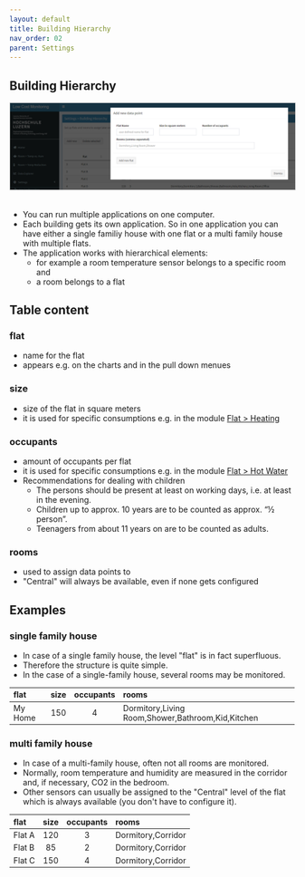```yaml
---
layout: default
title: Building Hierarchy
nav_order: 02
parent: Settings
---
```


## Building Hierarchy
<img src="https://raw.githubusercontent.com/hslu-ige-laes/lcm/master/docs/assets/images/settingsBldgHierarchy_02.PNG" style="border:1px solid lightgrey"/><br><br>

- You can run multiple applications on one computer.
- Each building gets its own application. So in one application you can have either a single familiy house with one flat or a multi family house with multiple flats.
- The application works with hierarchical elements:
  - for example a room temperature sensor belongs to a specific room and
  - a room belongs to a flat

## Table content
### flat
- name for the flat
- appears e.g. on the charts and in the pull down menues

### size
- size of the flat in square meters
- it is used for specific consumptions e.g. in the module [Flat > Heating](https://hslu-ige-laes.github.io/lcm/docs/modules/flatHeating)

### occupants
- amount of occupants per flat
- it is used for specific consumptions e.g. in the module [Flat > Hot Water](https://hslu-ige-laes.github.io/lcm/docs/modules/flatHotWater)
- Recommendations for dealing with children
  - The persons should be present at least on working days, i.e. at least in the evening.
  - Children up to approx. 10 years are to be counted as approx. “½ person”.
  - Teenagers from about 11 years on are to be counted as adults.

### rooms
- used to assign data points to
- "Central" will always be available, even if none gets configured

## Examples
### single family house
- In case of a single family house, the level "flat" is in fact superfluous.
- Therefore the structure is quite simple.
- In the case of a single-family house, several rooms may be monitored.

| flat | size | occupants | rooms |
|:-|:-:|:-:|:-|
| My Home | 150 | 4 | Dormitory,Living Room,Shower,Bathroom,Kid,Kitchen |

### multi family house
- In case of a multi-family house, often not all rooms are monitored.
- Normally, room temperature and humidity are measured in the corridor and, if necessary, CO2 in the bedroom.
- Other sensors can usually be assigned to the "Central" level of the flat which is always available (you don't have to configure it).  

| flat | size | occupants | rooms |
|:-|:-:|:-:|:-|
| Flat A | 120 | 3 | Dormitory,Corridor |
| Flat B | 85 | 2 | Dormitory,Corridor |
| Flat C | 150 | 4 | Dormitory,Corridor |